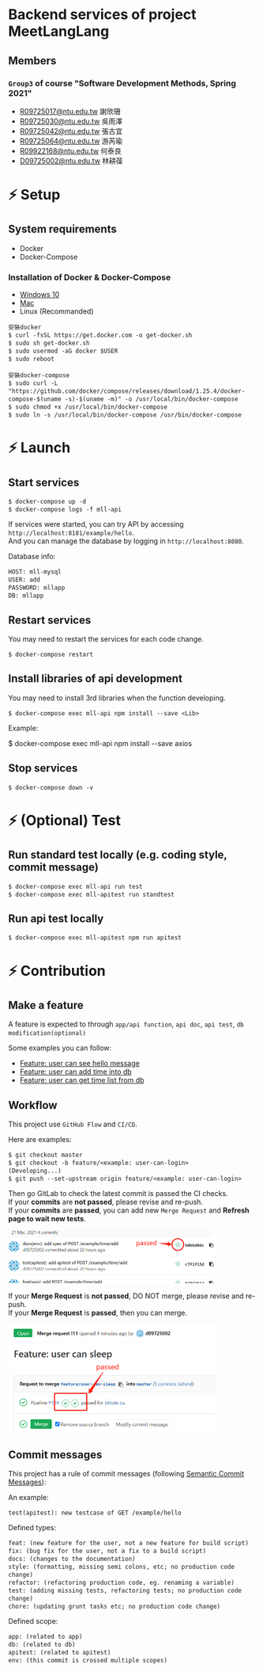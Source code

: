 # Backend services of project MeetLangLang

## Members

### `Group3` of course "Software Development Methods, Spring 2021"

- R09725017@ntu.edu.tw 謝欣珊
- R09725030@ntu.edu.tw 吳雨澤
- R09725042@ntu.edu.tw 張古宜
- R09725064@ntu.edu.tw 游芮瑜
- R09922168@ntu.edu.tw 何泰良
- D09725002@ntu.edu.tw 林耕葆

# :zap: Setup

## System requirements

- Docker
- Docker-Compose

### Installation of Docker & Docker-Compose

- [Windows 10](https://docs.microsoft.com/zh-tw/windows/wsl/tutorials/wsl-containers)
- [Mac](https://docs.docker.com/docker-for-mac/install/)
- Linux (Recommanded)
```
安裝docker
$ curl -fsSL https://get.docker.com -o get-docker.sh
$ sudo sh get-docker.sh
$ sudo usermod -aG docker $USER
$ sudo reboot

安裝docker-compose
$ sudo curl -L "https://github.com/docker/compose/releases/download/1.25.4/docker-compose-$(uname -s)-$(uname -m)" -o /usr/local/bin/docker-compose
$ sudo chmod +x /usr/local/bin/docker-compose
$ sudo ln -s /usr/local/bin/docker-compose /usr/bin/docker-compose
```

# :zap: Launch

## Start services

```
$ docker-compose up -d
$ docker-compose logs -f mll-api
```

If services were started, you can try API by accessing `http://localhost:8181/example/hello`.<br/>
And you can manage the database by logging in `http://localhost:8080`.<br/>

Database info:

```
HOST: mll-mysql
USER: add
PASSWORD: mllapp
DB: mllapp
```
## Restart services

You may need to restart the services for each code change.

```
$ docker-compose restart
```

## Install libraries of api development

You may need to install 3rd libraries when the function developing.

```
$ docker-compose exec mll-api npm install --save <Lib>
```

Example:

$ docker-compose exec mll-api npm install --save axios

## Stop services

```
$ docker-compose down -v
```

# :zap: (Optional) Test

## Run standard test locally (e.g. coding style, commit message)

```
$ docker-compose exec mll-api run test
$ docker-compose exec mll-apitest run standtest
```

## Run api test locally

```
$ docker-compose exec mll-apitest npm run apitest
```

# :zap: Contribution

## Make a feature

A feature is expected to through `app/api function`, `api doc`, `api test`, `db modification(optional)`

Some examples you can follow:
- [Feature: user can see hello message](https://gitlab.sdm.im.ntu.edu.tw/SDM2021-Group3/mll-backend/merge_requests/8)
- [Feature: user can add time into db](https://gitlab.sdm.im.ntu.edu.tw/SDM2021-Group3/mll-backend/merge_requests/9)
- [Feature: user can get time list from db](https://gitlab.sdm.im.ntu.edu.tw/SDM2021-Group3/mll-backend/merge_requests/10)

## Workflow

This project use `GitHub Flow` and `CI/CD`.

Here are examples:

```
$ git checkout master
$ git checkout -b feature/<example: user-can-login>
(Developing...)
$ git push --set-upstream origin feature/<example: user-can-login>
```

Then go GitLab to check the latest commit is passed the CI checks.<br/>
If your **commits** are **not passed**, please revise and re-push.<br/>
If your **commits** are **passed**, you can add new `Merge Request` and **Refresh page to wait new tests**.<br/>

<img src="./docs/images/example-commit-pass.png" style="border:1px" width="420"/>

If your **Merge Request** is **not passed**, DO NOT merge, please revise and re-push.<br/>
If your **Merge Request** is **passed**, then you can merge.

<img src="./docs/images/example-mr-pass.png" style="border:1px" width="420"/>

## Commit messages

This project has a rule of commit messages (following [Semantic Commit Messages](https://gist.github.com/joshbuchea/6f47e86d2510bce28f8e7f42ae84c716)):

An example:

```
test(apitest): new testcase of GET /example/hello
```

Defined types:

```
feat: (new feature for the user, not a new feature for build script)
fix: (bug fix for the user, not a fix to a build script)
docs: (changes to the documentation)
style: (formatting, missing semi colons, etc; no production code change)
refactor: (refactoring production code, eg. renaming a variable)
test: (adding missing tests, refactoring tests; no production code change)
chore: (updating grunt tasks etc; no production code change)
```

Defined scope:

```
app: (related to app)
db: (related to db)
apitest: (related to apitest)
env: (this commit is crossed multiple scopes)
```
